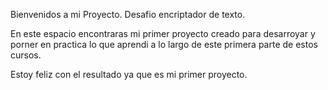  Bienvenidos a mi Proyecto.
 Desafio encriptador de texto.

En este espacio encontraras mi primer proyecto creado para desarroyar y porner en practica lo que aprendi a lo largo de este primera parte de estos cursos.

Estoy feliz con el resultado ya que es mi primer proyecto.


